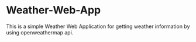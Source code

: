 # Weather-Web-App
This is a simple Weather Web Application for getting weather information by using openweathermap api.
